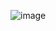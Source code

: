 ![image](https://github.com/netravaa/android/assets/116661899/33b97c34-f55f-4f21-92cd-ecf6a5c3fcd0)
